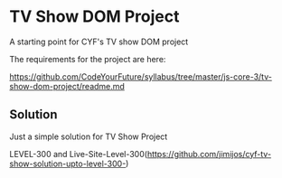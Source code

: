 # TV Show DOM Project

A starting point for CYF's TV show DOM project

The requirements for the project are here:

https://github.com/CodeYourFuture/syllabus/tree/master/js-core-3/tv-show-dom-project/readme.md

## Solution

Just a simple solution for TV Show Project

LEVEL-300 and Live-Site-Level-300(https://github.com/jimijos/cyf-tv-show-solution-upto-level-300-)
